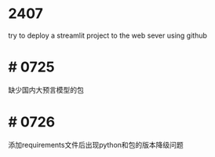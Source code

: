 # 2407
try to deploy a streamlit project to the web sever using github

# # 0725
缺少国内大预言模型的包
# # 0726
添加requirements文件后出现python和包的版本降级问题
